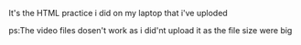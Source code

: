 It's the HTML practice i did on my laptop that i've uploded

ps:The video files dosen't work as i did'nt upload it as the file size were big
